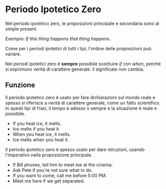 # Periodo Ipotetico Zero

Nel periodo ipotetico zero, le proposizioni principale e secondaria sono al simple present.

Esempio: _If this thing happens that thing happens_.

Come per i periodi ipotetici di tutti i tipi, l'ordine delle proposizioni può variare.

Nei periodi ipotetici zero è **sempre** possibile sostituire _if_ con _when_, perché si esprimono verità di carattere generale: il significato non cambia.

## Funzione

Il periodo ipotetico zero è usato per fare dichiarazioni sul mondo reale e spesso si riferisce a verità di carattere generale, come un fatto scientifico. In questi tipi di frasi, il tempo è adesso o sempre e la situazione è reale e possibile.

* If you heat ice, it melts.
* Ice melts if you heat it.
* When you heat ice, it melts.
* Ice melts when you heat it.

Il periodo ipotetico zero è spesso usato per dare istruzioni, usando l'imperativo nella proposizione principale.

* If Bill phones, tell him to meet me at the cinema.
* Ask Pete if you're not sure what to do.
* If you want to come, call me before 5:00 PM.
* Meet me here if we get separated.
